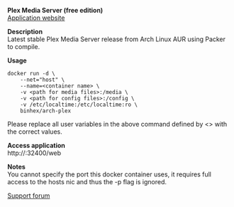 **Plex Media Server (free edition)**<br>
[Application website](https://plex.tv/)

**Description**<br>
Latest stable Plex Media Server release from Arch Linux AUR using Packer to compile.

**Usage**
```
docker run -d \
	--net="host" \
	--name=<container name> \
	-v <path for media files>:/media \
	-v <path for config files>:/config \
	-v /etc/localtime:/etc/localtime:ro \
	binhex/arch-plex
```
Please replace all user variables in the above command defined by <> with the correct values.

**Access application**<br>
http://<host ip>:32400/web

**Notes**<br>
You cannot specify the port this docker container uses, it requires full access to the hosts nic and thus the -p flag is ignored.

[Support forum](http://lime-technology.com/forum/index.php?topic=38055.0)